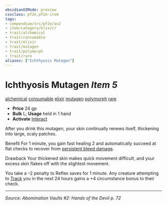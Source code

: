 ```yaml
---
obsidianUIMode: preview
cssclass: pf2e,pf2e-item
tags:
- compendium/src/pf2e/av2
- item/category/elixir/
- trait/alchemical
- trait/consumable
- trait/elixir
- trait/mutagen
- trait/polymorph
- trait/rare
aliases: ["Ichthyosis Mutagen"]
---
```

# Ichthyosis Mutagen *Item 5*  
[alchemical](alchemical.md "Alchemical Item Trait")  [consumable](consumable.md "Consumable Item Trait")  [elixir](elixir.md "Elixir Item Trait")  [mutagen](mutagen.md "Mutagen Item Trait")  [polymorph](polymorph.md "Polymorph Effect Trait")  [rare](rare.md "Rare Rarity Trait")  

- **Price** 24 gp
- **Bulk** L; **Usage** held in 1 hand
- **Activate** [Interact](interact.md)

After you drink this mutagen, your skin continually renews itself, thickening into large, scaly patches.

Benefit For 1 minute, you gain fast healing 2 and automatically succeed at flat checks to recover from [persistent bleed damage](conditions.md#Persistent%20Damage).

Drawback Your thickened skin makes quick movement difficult, and your excess skin flakes off with the slightest movement.

You take a –2 penalty to Reflex saves for 1 minute. Any creature attempting to [Track](track.md) you in the next 24 hours gains a +4 circumstance bonus to their check.


---
*Source: Abomination Vaults #2: Hands of the Devil p. 72*